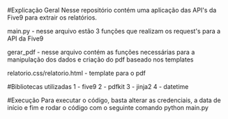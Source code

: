 #Explicação Geral
Nesse repositório contém uma aplicação das API's da Five9 para extrair os relatórios.

main.py - nesse arquivo estão 3 funções que realizam os request's para a API da Five9

gerar_pdf - nesse arquivo contém as funções necessárias para a manipulação dos dados e criação do pdf baseado nos templates

relatorio.css/relatorio.html - template para o pdf

#Bibliotecas utilizadas
1 - five9
2 - pdfkit
3 - jinja2
4 - datetime

#Execução
Para executar o código, basta alterar as credenciais, a data de início e fim e rodar o código com o seguinte comando
                                                    python main.py
